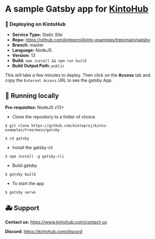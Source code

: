 # A sample Gatsby app for [KintoHub](https://kintohub.com)

### :rocket: Deploying on KintoHub

- **Service Type:** Static Site
- **Repo:** https://github.com/kintoproj/kinto-examples/tree/main/gatsby
- **Branch:** master
- **Language:** NodeJS
- **Version:** 13
- **Build:** `npm install && npm run build`
- **Build Output Path:** `public`

This will take a few minutes to deploy. Then click on the **Access** tab and copy the `External Access` URL to see the gatsby App.

## :hammer: Running locally

**Pre-requisites:** NodeJS v13+

- Clone the repository to a folder of choice.

```
$ git clone https://github.com/kintoproj/kinto-examples/tree/main/gatsby

$ cd gatsby
```

- Install the gatsby-cli 

```
$ npm install -g gatsby-cli
```

- Build gatsby

```
$ gatsby build
```

- To start the app

```
$ gatsby serve
```


## :ambulance: Support

**Contact us:** https://www.kintohub.com/contact-us

**Discord:** https://kintohub.com/discord
